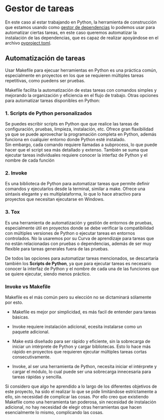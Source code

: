 # Gestor de tareas
En este caso al estar trabajando en Python, la herramienta de construcción que estamos usando como [gestor de dependencias](./gestor_dependencias.md) lo podemos usar para automatizar ciertas tareas, en este caso queremos automatizar la instalación de las dependencias, que es capaz de realizar apoyándose en el archivo [pyproject.toml](../pyproject.toml). 

## Automatización de tareas
Usar Makefile para ejecuar herramientas en Python es una práctica común, especialmente en proyectos en los que se requieren múltiples tareas repetitivas, como puedens ser pruebas. 

Makefile facilita la automatización de estas tareas con comandos simples y mejorando la organización y eficiencia en el flujo de trabajo. Otras opciones para automatizar tareas disponibles en Python:
### 1. Scripts de Python personalizados
Se puedes escribir scripts en Python que que realice las tareas de configuración, pruebas, limpieza, instalación, etc. Ofrece gran flaxibilidad ya que se puede aprovechar la programación completa en Python, además funciona en cualquier entorno donde Python esté instalado.   
Sin embargo, cada comando requiere llamadas a subprocess, lo que puede hacer que el script sea más detallado y extenso. También se suma que ejecutar tareas individuales requiere conocer la interfaz de Python y el nombre de cada función
### 2. Invoke
Es una biblioteca de Python para automatizar tareas que permite definir comandos y ejecutarlos desde la terminal, similar a make. Ofrece una sintaxis elegante y es multiplataforma, lo que lo hace atractivo para proyectos que necesitan ejecutarse en Windows.
### 3. Tox
Es una herramienta de automatización y gestión de entornos de pruebas, especialmente útil en proyectos donde se debe verificar la compatibilidad con múltiples versiones de Python o ejecutar tareas en entornos controlados. No la usaremos por su Curva de aprendizaje para tareas que no están relacionadas con pruebas o dependencias, además de ser muy flexible para tareas generales fuera de las pruebas.

De todos las opciones para automatizar tareas mencionados, se descartaría también los **Scripts de Python**, ya que para ejecutar tareas es necesario conocer la interfaz de Python y el nombre de cada una de las funciones que se quiere ejecutar, siendo menos práctico.

### Invoke vs Makefile
Makefile es el más común pero su elección no se dictaminará sólamente por esto. 
+ Makefile es mejor por simplicidad, es más facil de entender para tareas básicas.
- Invoke requiere instalación adicional, ecesita instalarse como un paquete adicional. 
+ Make está diseñado para ser rápido y eficiente, sin la sobrecarga de iniciar un intérprete de Python y cargar bibliotecas. Esto lo hace más rápido en proyectos que requieren ejecutar múltiples tareas cortas consecutivamente.
- Invoke, al ser una herramienta de Python, necesita iniciar el intérprete y cargar el módulo, lo cual puede ser una sobrecarga innecesaria para tareas rápidas y sencilla.

Si considero que algo he aprendido a lo largo de los diferentes objetivos de este proyecto, ha sido el realizar lo que se pide limitándose estríctamente a ello, sin necesidad de complicar las cosas. Por ello creo que existiendo Makefile como una herramienta tan poderosa, sin necesidad de instalación adicional, no hay necesidad de elegir otras herramientas que hacen esencialmente lo mismo, complicando las cosas.

